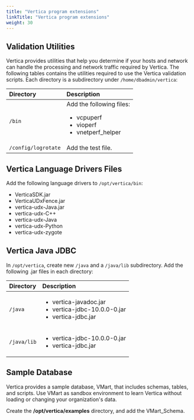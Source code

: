 ```yaml
---
title: "Vertica program extensions"
linkTitle: "Vertica program extensions"
weight: 30
---
```


## Validation Utilities

Vertica provides utilities that help you determine if your hosts and network can handle the processing and network traffic required by Vertica. The following tables contains the utilities required to use the Vertica validation scripts. Each directory is a subdirectory under `/home/dbadmin/vertica`:

| Directory           | Description      |
|:--------------------|:-----------------|
| `/bin`              | Add the following files:<ul><li>vcpuperf</li><li>vioperf</li><li>vnetperf_helper</li></ul> |
| `/config/logrotate` | Add the test file. |

## Vertica Language Drivers Files

Add the following language drivers to `/opt/vertica/bin`:

- VerticaSDK.jar
- VerticaUDxFence.jar
- vertica-udx-Java.jar
- vertica-udx-C++
- vertica-udx-Java
- vertica-udx-Python
- vertica-udx-zygote

## Vertica Java JDBC

In `/opt/vertica`, create new `/java` and a `/java/lib` subdirectory.
Add the following .jar files in each directory:

| Directory | Description           |
|:----------|:---------------------|
| `/java`     | <ul><li>vertica-javadoc.jar</li><li>vertica-jdbc-10.0.0-0.jar</li><li>vertica-jdbc.jar</li></ul> |
| `/java/lib` | <ul><li>vertica-jdbc-10.0.0-0.jar</li><li>vertica-jdbc.jar</li></ul> |

## Sample Database

Vertica provides a sample database, VMart, that includes schemas, tables, and scripts. Use VMart as sandbox environment to learn Vertica without loading or changing your organization's data.

Create the **/opt/vertica/examples** directory, and add the VMart_Schema.